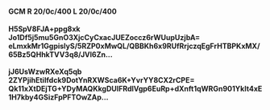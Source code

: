 #### GCM R 20/0c/400 L 20/0c/400
**H5SpV8FJA+ppg8xk**<br/>**Jo1Df5j5mu5GnO3XjcCyCxacJUEZoccz6rWUupUzjbA=**<br/>**eLmxkMr1GgpislyS/5RZP0xMwQL/QBBKh6x9RUfRrjczqEgFrHTBPKxMX/65Bz5QHhkTVV3q8/JVl6Zn...**<br/><br/>
**jJ6UsWzwRXeXq5qb**<br/>**2ZYPjihEtiIfdck9DotYnRXWSca6K+YvrYY8CX2rCPE=**<br/>**Qk11xXtDEjTG+YDyMAQKkgDUIFRdlVgp6EuRp+dXnft1qWRGn901Yklt4xE1H7kby4GSizFpPFTOwZAp...**
